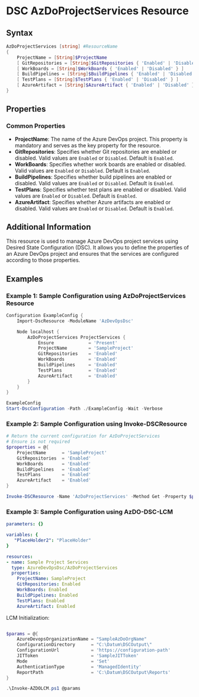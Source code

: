 # DSC AzDoProjectServices Resource

## Syntax

```PowerShell
AzDoProjectServices [string] #ResourceName
{
    ProjectName = [String]$ProjectName
    [ GitRepositories = [String]$GitRepositories { 'Enabled' | 'Disabled' } ]
    [ WorkBoards = [String]$WorkBoards { 'Enabled' | 'Disabled' } ]
    [ BuildPipelines = [String]$BuildPipelines { 'Enabled' | 'Disabled' } ]
    [ TestPlans = [String]$TestPlans { 'Enabled' | 'Disabled' } ]
    [ AzureArtifact = [String]$AzureArtifact { 'Enabled' | 'Disabled' } ]
}
```

## Properties

### Common Properties

- **ProjectName**: The name of the Azure DevOps project. This property is mandatory and serves as the key property for the resource.
- **GitRepositories**: Specifies whether Git repositories are enabled or disabled. Valid values are `Enabled` or `Disabled`. Default is `Enabled`.
- **WorkBoards**: Specifies whether work boards are enabled or disabled. Valid values are `Enabled` or `Disabled`. Default is `Enabled`.
- **BuildPipelines**: Specifies whether build pipelines are enabled or disabled. Valid values are `Enabled` or `Disabled`. Default is `Enabled`.
- **TestPlans**: Specifies whether test plans are enabled or disabled. Valid values are `Enabled` or `Disabled`. Default is `Enabled`.
- **AzureArtifact**: Specifies whether Azure artifacts are enabled or disabled. Valid values are `Enabled` or `Disabled`. Default is `Enabled`.

## Additional Information

This resource is used to manage Azure DevOps project services using Desired State Configuration (DSC). It allows you to define the properties of an Azure DevOps project and ensures that the services are configured according to those properties.

## Examples

### Example 1: Sample Configuration using AzDoProjectServices Resource

```PowerShell
Configuration ExampleConfig {
    Import-DscResource -ModuleName 'AzDevOpsDsc'

    Node localhost {
        AzDoProjectServices ProjectServices {
            Ensure             = 'Present'
            ProjectName        = 'SampleProject'
            GitRepositories    = 'Enabled'
            WorkBoards         = 'Enabled'
            BuildPipelines     = 'Enabled'
            TestPlans          = 'Enabled'
            AzureArtifact      = 'Enabled'
        }
    }
}

ExampleConfig
Start-DscConfiguration -Path ./ExampleConfig -Wait -Verbose
```

### Example 2: Sample Configuration using Invoke-DSCResource

```PowerShell
# Return the current configuration for AzDoProjectServices
# Ensure is not required
$properties = @{
    ProjectName      = 'SampleProject'
    GitRepositories  = 'Enabled'
    WorkBoards       = 'Enabled'
    BuildPipelines   = 'Enabled'
    TestPlans        = 'Enabled'
    AzureArtifact    = 'Enabled'
}

Invoke-DSCResource -Name 'AzDoProjectServices' -Method Get -Property $properties -ModuleName 'AzureDevOpsDsc'
```

### Example 3: Sample Configuration using AzDO-DSC-LCM

```YAML
parameters: {}

variables: {
   "PlaceHolder2": "PlaceHolder"  
}

resources:
- name: Sample Project Services
  type: AzureDevOpsDsc/AzDoProjectServices
  properties:
    ProjectName: SampleProject
    GitRepositories: Enabled
    WorkBoards: Enabled
    BuildPipelines: Enabled
    TestPlans: Enabled
    AzureArtifact: Enabled
```

LCM Initialization:

```PowerShell

$params = @{
    AzureDevopsOrganizationName = "SampleAzDoOrgName"
    ConfigurationDirectory      = "C:\Datum\DSCOutput\"
    ConfigurationUrl            = 'https://configuration-path'
    JITToken                    = 'SampleJITToken'
    Mode                        = 'Set'
    AuthenticationType          = 'ManagedIdentity'
    ReportPath                  = 'C:\Datum\DSCOutput\Reports'
}

.\Invoke-AZDOLCM.ps1 @params
```

